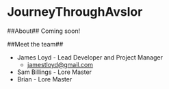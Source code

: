 JourneyThroughAvslor
====================

##About##
Coming soon!

##Meet the team##
* James Loyd - Lead Developer and Project Manager
  * jamestloyd@gmail.com
* Sam Billings - Lore Master
* Brian - Lore Master



